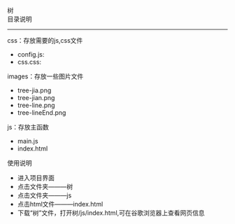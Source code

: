 树<br>
目录说明<br>
________
css：存放需要的js,css文件<br>
  * config.js:<br>
  * css.css:<br>
  
images：存放一些图片文件<br>
  * tree-jia.png<br>
  * tree-jian.png<br>
  * tree-line.png<br>
  * tree-lineEnd.png<br>
  
js：存放主函数<br>
  * main.js<br>
  * index.html<br>
  
使用说明
  * 进入项目界面
  * 点击文件夹———树
  * 点击文件夹———js
  * 点击html文件———index.html
  * 下载“树”文件，打开树/js/index.html,可在谷歌浏览器上查看网页信息
